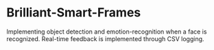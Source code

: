 # Brilliant-Smart-Frames
Implementing object detection and emotion-recognition when a face is recognized. Real-time feedback is implemented through CSV logging.
